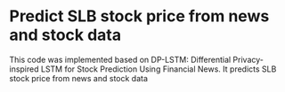 # Predict SLB stock price from news and stock data

This code was implemented based on DP-LSTM: Differential Privacy-inspired LSTM for Stock Prediction Using Financial News.
It predicts SLB stock price from news and stock data
